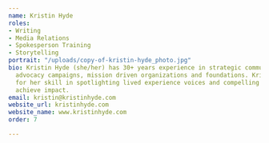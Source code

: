 ```yaml
---
name: Kristin Hyde
roles:
- Writing
- Media Relations
- Spokesperson Training
- Storytelling
portrait: "/uploads/copy-of-kristin-hyde_photo.jpg"
bio: Kristin Hyde (she/her) has 30+ years experience in strategic communications for progressive policy
  advocacy campaigns, mission driven organizations and foundations. Kristin is known
  for her skill in spotlighting lived experience voices and compelling stories to
  achieve impact.
email: kristin@kristinhyde.com
website_url: kristinhyde.com
website_name: www.kristinhyde.com
order: 7

---
```

